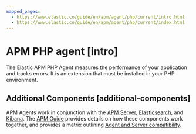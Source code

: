 ```yaml
---
mapped_pages:
  - https://www.elastic.co/guide/en/apm/agent/php/current/intro.html
  - https://www.elastic.co/guide/en/apm/agent/php/current/index.html
---
```


# APM PHP agent [intro]

The Elastic APM PHP Agent measures the performance of your application and tracks errors. It is an extension that must be installed in your PHP environment.


## Additional Components [additional-components]

APM Agents work in conjunction with the [APM Server](docs-content://solutions/observability/apps/application-performance-monitoring-apm.md), [Elasticsearch](docs-content://get-started/index.md), and [Kibana](docs-content://get-started/the-stack.md). The [APM Guide](docs-content://solutions/observability/apps/application-performance-monitoring-apm.md) provides details on how these components work together, and provides a matrix outlining [Agent and Server compatibility](docs-content://solutions/observability/apps/apm-agent-compatibility.md).

